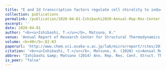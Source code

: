 ```yaml
---
title: "E and Id transcription factors regulate cell chirality to induce left-right asymmetric morphogenesis of gut in <i>Drosophila</i>"
collection: publications
permalink: /publication/2020-04-01-Ishibashi2020-Annual-Rep-Res-Center-Sturct-Thermodyn
excerpt: ''
date: 2020-04-01
author: "<b><u>Ishibashi, T.</u></b>, Matsuno, K."
venue: 'Annual Report of Research Center for Structural Thermodynamics'
volume: <b>40</b>:82-83
paperurl: 'http://www.chem.sci.osaka-u.ac.jp/lab/micro/report/rctes/2019/index.html.en'
citation: '<b><u>Ishibashi, T.</u></b>, Matsuno, K. (2020) <i>Annual Report of Research Center for Structural Thermodynamics</i>, <b>40</b>:82-83.'
abbrev: "Ishibashi &amp; Matsuno (2014) Ann. Rep. Res. Cent. Struct. Themodyn."
is_peer: "false"
---
```


